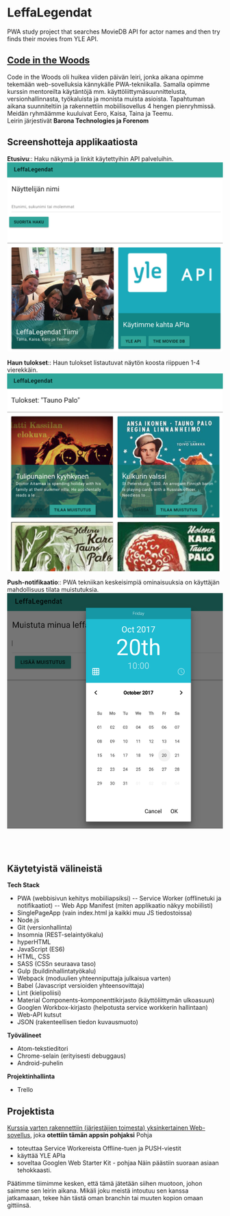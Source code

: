 # LeffaLegendat
PWA study project that searches MovieDB API for actor names and then try finds their movies from YLE API.

## [Code in the Woods](https://www.codeinthewoods.fi/)
Code in the Woods oli huikea viiden päivän leiri, jonka aikana opimme tekemään web-sovelluksia kännykälle PWA-tekniikalla. Samalla opimme kurssin mentoreilta käytäntöjä mm. käyttöliittymäsuunnittelusta, versionhallinnasta, työkaluista ja monista muista asioista.
Tapahtuman aikana suunniteltiin ja rakennettiin mobiilisovellus 4 hengen pienryhmissä. Meidän ryhmäämme kuuluivat Eero, Kaisa, Taina ja Teemu. <br />
Leirin järjestivät **Barona Technologies ja Forenom**

## Screenshotteja applikaatiosta

**Etusivu**:: 
Haku näkymä ja linkit käytettyihin API palveluihin.
![Haku](/docs/screenshots/search.png)

**Haun tulokset**::
Haun tulokset listautuvat näytön koosta riippuen 1-4 vierekkäin.
![Haku](/docs/screenshots/results.png)

**Push-notifikaatio**::
PWA tekniikan keskeisimpiä ominaisuuksia on käyttäjän mahdollisuus tilata muistutuksia.
![notifikaatio](/docs/screenshots/notification.png)

<br /><br />
## Käytetyistä välineistä

**Tech Stack**
- PWA (webbisivun kehitys mobiiliapsiksi)
-- Service Worker (offlinetuki ja notifikaatiot)
-- Web App Manifest (miten applikaatio näkyy mobiilisti)
- SinglePageApp (vain index.html ja kaikki muu JS tiedostoissa)
- Node.js
- Git (versionhallinta)
- Insomnia (REST-selaintyökalu)
- hyperHTML
- JavaScript (ES6)
- HTML, CSS
- SASS (CSSn seuraava taso)
- Gulp (buildinhallintatyökalu)
- Webpack (moduulien yhteenniputtaja julkaisua varten)
- Babel (Javascript versioiden yhteensovittaja)
- Lint (kielipoliisi)
- Material Components-komponenttikirjasto (käyttöliittymän ulkoasuun)
- Googlen Workbox-kirjasto (helpotusta service workkerin hallintaan)
- Web-API kutsut
- JSON (rakenteellisen tiedon kuvausmuoto)

**Työvälineet**
- Atom-tekstieditori
- Chrome-selain (erityisesti debuggaus)
- Android-puhelin

**Projektinhallinta**
- Trello

## Projektista
[Kurssia varten rakennettiin (järjestäjien toimesta) yksinkertainen Web-sovellus](https://github.com/codeinthewoods/now-playing-yle), joka **otettiin tämän appsin pohjaksi**
Pohja
- toteuttaa Service Workereista Offline-tuen ja PUSH-viestit
- käyttää YLE APIa
- soveltaa Googlen Web Starter Kit - pohjaa
Näin päästiin suoraan asiaan tehokkaasti. 

Päätimme tiimimme kesken, että tämä jätetään siihen muotoon, johon saimme sen leirin aikana. Mikäli joku meistä intoutuu sen kanssa jatkamaaan, tekee hän tästä oman branchin tai muuten kopion omaan gittiinsä. 
